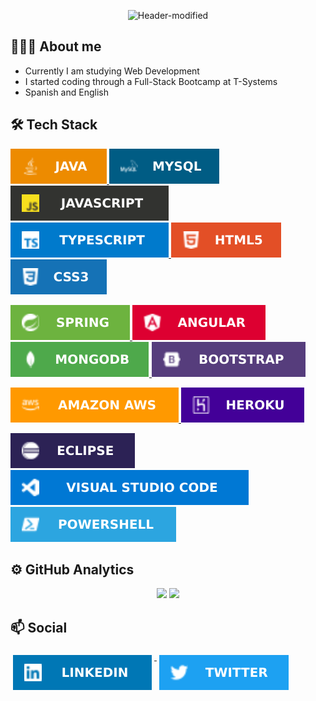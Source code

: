 <div align="center">
  
![Header-modified](https://user-images.githubusercontent.com/68342939/172257931-a458deb2-30ee-4a0d-876f-3f6358438947.png)

</div>
  
## 👨🏻‍💻 About me
* Currently I am studying Web Development
* I started coding through a Full-Stack Bootcamp at T-Systems
* Spanish and English

## 🛠️ Tech Stack

<p align="left">
  <a href="https://www.java.com/es/">
    <img src="/icons/languages/java.svg">
  </a>
  <a href="#">
    <img src="/icons/languages/mysql.svg">
  </a>
  <a href="#">
    <img src="/icons/languages/javascript.svg">
  </a>
  <a href="#">
    <img src="/icons/languages/typescript.svg">
  </a>
  <a href="#">
    <img src="/icons/languages/html.svg">
  </a>
  <a href="#">
    <img src="/icons/languages/css3.svg">
  </a>
</p>

<p align="left">
  <a href="https://angular.io/">
    <img src="/icons/frameworks/spring.svg">
  </a>
  <a href="https://angular.io/">
    <img src="/icons/frameworks/angular.svg">
  </a>
    <a href="https://getbootstrap.com/">
    <img src="/icons/frameworks/mongodb.svg">
  </a>
  </a>
    <a href="https://getbootstrap.com/">
    <img src="/icons/frameworks/bootstrap.svg">
  </a>
</p>

<p align="left">
  <a href="https://aws.amazon.com/es/">
    <img src="/icons/services/aws.svg">
  </a>
  <a href="https://www.heroku.com/">
    <img src="/icons/services/heroku.svg">
  </a>
</p>

<p align="left">
  <a href="https://www.eclipse.org/ide/">
    <img src="/icons/tools/eclipse.svg">
  </a>
  <a href="https://code.visualstudio.com/">
    <img src="/icons/tools/vscode.svg">
  </a>
  <a href="https://docs.microsoft.com/es-es/powershell/">
    <img src="/icons/tools/powershell.svg">
  </a>
</p>

## ⚙️ GitHub Analytics

 <div align="center">
  <img height="180em" src="https://github-readme-stats.vercel.app/api/top-langs/?username=borjaMontseny&layout=compact&langs_count=16&theme=noctis_minimus"/>
  <img height="180em" src="https://github-readme-stats.vercel.app/api?username=borjaMontseny&show_icons=true&theme=noctis_minimus&include_all_commits=true&count_private=true"/>
</div>

## 📫 Social

<p align="left">
  <a href="https://www.linkedin.com/in/borja-montseny/">
    <img src="/icons/socials/linkedin.svg" alt="linkedin" style="vertical-align:top; margin:6px 4px">
  </a>
  <a href="https://twitter.com/borjaMontseny">
    <img src="/icons/socials/twitter.svg" alt="twitter" style="vertical-align:top; margin:6px 4px">
  </a>
</p>
